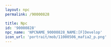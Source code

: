 ```yaml
---
layout: npc
permalink: /90000828

title: Npc
id: '90000828'
npc_name: 'NPCNAME_90000828_NAME:[F]Develop'
icon_url: 'portrait/mob/11000506_mafia2_p.png'
---
```

